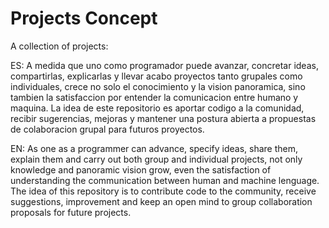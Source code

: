 # Projects Concept 
A collection of projects:		

ES:
A medida que uno como programador puede avanzar, concretar ideas, compartirlas, explicarlas y llevar acabo proyectos tanto grupales como individuales, crece no solo el conocimiento y la vision panoramica, sino tambien la satisfaccion por entender la comunicacion entre humano y maquina.
La idea de este repositorio es aportar codigo a la comunidad, recibir sugerencias, mejoras y mantener una postura abierta a  propuestas de colaboracion grupal para futuros proyectos.

EN:
As one as a programmer can advance, specify ideas, share them, explain them and carry out both group and individual projects, not only knowledge and panoramic vision grow, even the satisfaction of understanding the communication between human and machine lenguage.
The idea of this repository is to contribute code to the community, receive suggestions, improvement and keep an open mind to group collaboration proposals for future projects.
